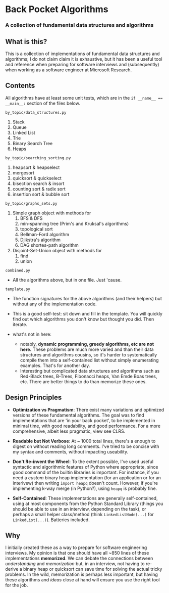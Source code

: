 # Back Pocket Algorithms

### A collection of fundamental data structures and algorithms

## What is this?
This is a collection of implementations of fundamental data structures and algorithms; I do not claim claim it is exhaustive, but it has been a useful tool and reference when preparing for software interviews and (subsequently) when working as a software engineer at Microsoft Research. 

## Contents
All algorithms have at least some unit tests, which are in the ``if __name__ == __main__:`` section of the files below.

``by_topic/data_structures.py``
1. Stack
2. Queue
3. Linked List
4. Trie
5. Binary Search Tree
6. Heaps

``by_topic/searching_sorting.py``
1. heapsort & heapselect
2. mergesort
3. quicksort & quickselect
4. bisection search & insort
5. counting sort & radix sort
6. insertion sort & bubble sort

``by_topic/graphs_sets.py``
1. Simple graph object with methods for
	1. BFS & DFS
	2. min-spanning tree (Prim's and Kruksal's algorithms)
	3. topological sort
	4. Bellman-Ford algorithm
	5. Djikstra's algorithm
	6. DAG shortes-path algorithm
2. Disjoint-Set-Union object with methods for
	1. find
	2. union

``combined.py``
- All the algorithms above, but in one file. Just 'cause.

``template.py``
- The function signatures for the above algorithms (and their helpers) but without any of the implementation code. 
- This is a good self-test: sit down and fill in the template. You will quickly find out which algorithms you don't know but thought you did. Then iterate.

- what's not in here: 
	- notably, **dynamic programming, greedy algorithms, etc are not here.** These problems are much more varied and than their data structures and algorithms cousins, so it's harder to systematically compile them into a self-contained list without simply enumerating examples. That's for another day. 
	- Interesting but complicated data structures and algorithms such as Red-Black trees, B-Trees, Fibonacci heaps, Van Emde Boas trees, etc. There are better things to do than memorize these ones. 

## Design Principles

- **Optimization vs Pragmatism**: There exist many variations and optimized versions of these fundamental algorithms. The goal was to find implementations that are 'in your back pocket', to be implemented in minimal time, with good readability, and good performance. For a more comprehensive, albeit less pragmatic, view see CLRS.

- **Readable but Not Verbose**: At \~ 1000 total lines, there's a enough to digest on without reading long comments. I've tried to be concise with my syntax and comments, without impacting useability. 

- **Don't Re-invent the Wheel**: To the extent possible, I've used useful syntactic and algorithmic features of Python where appropriate, since good command of the builtin libraries is important. For instance, if you need a *custom* binary heap implementation (for an application or for an interivew) then writing ``import heapq`` doesn't count. However, if you're implementing k-way merge (in Python?), using ``heapq`` is probably fine.

- **Self-Contained**: These implementations are generally self-contained, using at most components from the Python Standard Library (things you should be able to use in an interview, depending on the task), or perhaps a small helper class/method (think ``LinkedListNode(...)`` for ``LinkedList(...)``). Batteries included.

## Why
I initially created these as a way to prepare for software engineering interviews. My opinion is that one should have all \~850 lines of these implementations **memorized**. We can debate the connections between *understanding* and *memorization* but, in an interview, not having to re-derive a binary heap or quicksort can save time for solving the actual tricky problems. In the wild, memorization is perhaps less important, but having these algorithms and *ideas* close at hand will ensure you use the right tool for the job. 
